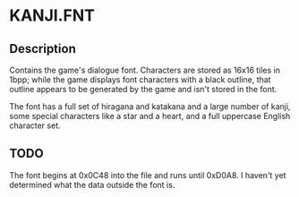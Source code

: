 # KANJI.FNT

## Description

Contains the game's dialogue font. Characters are stored as 16x16 tiles in 1bpp; while the game displays font characters with a black outline, that outline appears to be generated by the game and isn't stored in the font.

The font has a full set of hiragana and katakana and a large number of kanji, some special characters like a star and a heart, and a full uppercase English character set.

## TODO

The font begins at 0x0C48 into the file and runs until 0xD0A8. I haven't yet determined what the data outside the font is.
